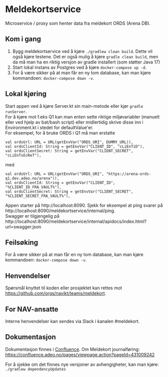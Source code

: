 # Meldekortservice

Microservice / proxy som henter data fra meldekort ORDS (Arena DB).

## Kom i gang
1. Bygg meldekortservice ved å kjøre `./gradlew clean build`. Dette vil også kjøre testene. Det er også mulig å kjøre `gradle clean build`, men da må man ha en riktig versjon av gradle installert (som støtter Java 17)
2. Start lokal instans av Postgres ved å kjøre `docker-compose up -d`.
3. For å være sikker på at man får en ny tom database, kan man kjøre kommandoen: `docker-compose down -v`.

## Lokal kjøring
Start appen ved å kjøre Server.kt sin main-metode eller kjør `gradle runServer`.  
For å kjøre mot f.eks Q1 kan man enten sette riktige miljøvariabler (manuelt eller ved hjelp av bat/bash script) eller midlertidig skrive disse inn i Environment.kt i stedet for defaultValue'er.  
For eksempel, for å bruke ORDS i Q1 må man erstatte
```
val ordsUrl: URL = URL(getEnvVar("ORDS_URI", DUMMY_URL)),
val ordsClientId: String = getEnvVar("CLIENT_ID", "cLiEnTiD"),
val ordsClientSecret: String = getEnvVar("CLIENT_SECRET", "cLiEnTsEcReT"),
```
med
```
val ordsUrl: URL = URL(getEnvVar("ORDS_URI", "https://arena-ords-q1.dev.adeo.no/arena")),
val ordsClientId: String = getEnvVar("CLIENT_ID", "%CLIENT_ID_FRA_VAULT%"),
val ordsClientSecret: String = getEnvVar("CLIENT_SECRET", "%CLIENT_SECRET_FRA_VAULT%"),
```
Appen starter på http://localhost:8090. Sjekk for eksempel at ping svarer på http://localhost:8090/meldekortservice/internal/ping.  
Swagger er tilgjengelig på http://localhost:8090/meldekortservice/internal/apidocs/index.html?url=swagger.json

## Feilsøking
For å være sikker på at man får en ny tom database, kan man kjøre kommandoen: `docker-compose down -v`.

## Henvendelser
Spørsmål knyttet til koden eller prosjektet kan rettes mot https://github.com/orgs/navikt/teams/meldekort.

## For NAV-ansatte
Interne henvendelser kan sendes via Slack i kanalen #meldekort.

## Dokumentasjon
Dokumentasjon finnes i [Confluence](https://confluence.adeo.no/display/TMP/Meldekort-api).
Om Meldekort journalføring: https://confluence.adeo.no/pages/viewpage.action?pageId=431009242

For å sjekke om det finnes nye versjoner av avhengigheter, kan man kjøre: `./gradlew dependencyUpdates`

